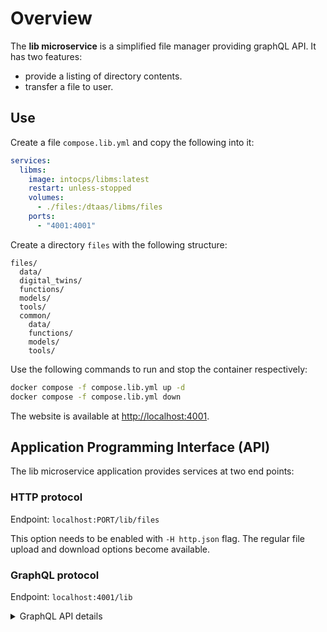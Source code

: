 # Overview

The **lib microservice** is a simplified file manager providing graphQL API.
It has two features:

* provide a listing of directory contents.
* transfer a file to user.

## Use

Create a file `compose.lib.yml` and copy the following into it:

```yml
services:
  libms:
    image: intocps/libms:latest
    restart: unless-stopped
    volumes:
      - ./files:/dtaas/libms/files
    ports:
      - "4001:4001"
```

Create a directory `files` with the following structure:

```text
files/
  data/
  digital_twins/
  functions/
  models/
  tools/
  common/
    data/
    functions/
    models/
    tools/
```

Use the following commands to run and stop the container respectively:

```bash
docker compose -f compose.lib.yml up -d
docker compose -f compose.lib.yml down
```

The website is available at <http://localhost:4001>.

## Application Programming Interface (API)

The lib microservice application provides services at
two end points:

### HTTP protocol

Endpoint: `localhost:PORT/lib/files`

This option needs to be enabled with `-H http.json` flag.
The regular file upload and download options become available.

### GraphQL protocol

Endpoint: `localhost:4001/lib`

<details>
<summary>GraphQL API details</summary>
The lib microservice takes two distinct GraphQL queries.

#### Directory Listing

This query receives directory path and provides list of files
in that directory. A sample query and response are given here.

``` graphql
query {
  listDirectory(path: "user1") {
    repository {
      tree {
        blobs {
          edges {
            node {
              name
              type
            }
          }
        }
        trees {
          edges {
            node {
              name
              type
            }
          }
        }
      }
    }
  }
}
```

``` graphql
{
  "data": {
    "listDirectory": {
      "repository": {
        "tree": {
          "blobs": {
            "edges": []
          },
          "trees": {
            "edges": [
              {
                "node": {
                  "name": "common",
                  "type": "tree"
                }
              },
              {
                "node": {
                  "name": "data",
                  "type": "tree"
                }
              },
              {
                "node": {
                  "name": "digital twins",
                  "type": "tree"
                }
              },
              {
                "node": {
                  "name": "functions",
                  "type": "tree"
                }
              },
              {
                "node": {
                  "name": "models",
                  "type": "tree"
                }
              },
              {
                "node": {
                  "name": "tools",
                  "type": "tree"
                }
              }
            ]
          }
        }
      }
    }
  }
}
```

#### Fetch a File

This query receives directory path and send the file contents to user in response.

To check this query, create a file `files/user2/data/welcome.txt`
with content of `hello world`.

A sample query and response are given here.

```graphql
query {
  readFile(path: "user2/data/sample.txt") {
    repository {
      blobs {
        nodes {
          name
          rawBlob
          rawTextBlob
        }
      }
    }
  }
}
```

```graphql
{
  "data": {
    "readFile": {
      "repository": {
        "blobs": {
          "nodes": [
            {
              "name": "sample.txt",
              "rawBlob": "hello world",
              "rawTextBlob": "hello world"
            }
          ]
        }
      }
    }
  }
}
```

### Direct HTTP API Calls in lieu of GraphQL API Calls

The lib microservice also supports making API calls using HTTP POST requests.
Simply send a POST request to the URL endpoint with the GraphQL query in
the request body. Make sure to set the Content-Type header to
"application/json".

The easiest way to perform HTTP requests is to use
[HTTPie](https://github.com/httpie/desktop/releases)
desktop application.
You can download the Ubuntu AppImage and run it. Select the following options:

```txt
Method: POST
URL: localhost:4001
Body: <<copy the json code from examples below>>
Content Type: text/json
```

Here are examples of the HTTP requests and responses for the HTTP API calls.

#### Directory listing

<!-- markdownlint-disable MD013 -->

```http
POST /lib HTTP/1.1
Host: localhost:4001
Content-Type: application/json
Content-Length: 388

{
   "query":"query {\n  listDirectory(path: \"user1\") {\n    repository {\n      tree {\n        blobs {\n          edges {\n            node {\n              name\n              type\n            }\n          }\n        }\n        trees {\n          edges {\n            node {\n              name\n              type\n            }\n          }\n        }\n      }\n    }\n  }\n}"
}
```

This HTTP POST request will generate the following HTTP response message.

```http
HTTP/1.1 200 OK
Access-Control-Allow-Origin: *
Connection: close
Content-Length: 306
Content-Type: application/json; charset=utf-8
Date: Tue, 26 Sep 2023 20:26:49 GMT
X-Powered-By: Express

{"data":{"listDirectory":{"repository":{"tree":{"blobs":{"edges":[]},"trees":{"edges":[{"node":{"name":"data","type":"tree"}},{"node":{"name":"digital twins","type":"tree"}},{"node":{"name":"functions","type":"tree"}},{"node":{"name":"models","type":"tree"}},{"node":{"name":"tools","type":"tree"}}]}}}}}}
```

#### Fetch a file

This query receives directory path and send the file contents to user in response.

To check this query, create a file `files/user2/data/welcome.txt`
with content of `hello world`.

```http
POST /lib HTTP/1.1
Host: localhost:4001
Content-Type: application/json
Content-Length: 217

{
   "query":"query {\n  readFile(path: \"user2/data/welcome.txt\") {\n    repository {\n      blobs {\n        nodes {\n          name\n          rawBlob\n          rawTextBlob\n        }\n      }\n    }\n  }\n}"
}
```

```http
HTTP/1.1 200 OK
Access-Control-Allow-Origin: *
Connection: close
Content-Length: 134
Content-Type: application/json; charset=utf-8
Date: Wed, 27 Sep 2023 09:17:18 GMT
X-Powered-By: Express

{"data":{"readFile":{"repository":{"blobs":{"nodes":[{"name":"welcome.txt","rawBlob":"hello world","rawTextBlob":"hello world"}]}}}}}
```

<!-- markdownlint-enable MD013 -->
</details>
